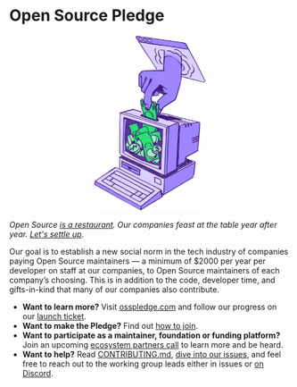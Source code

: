 <!--
© 2024 Chad Whitacre <chadwhitacre@sentry.io>
© 2024 Vlad-Stefan Harbuz <vlad@vladh.net>
SPDX-License-Identifier: CC-BY-SA-4.0
-->

# Open Source Pledge

<p align="center">
  <a href="https://osspledge.com">
    <img src="public/images/piggybank.webp" alt="A hand puts bills into a computer monitor" width="200px">
  </a>
</p>

_Open Source [is a restaurant][restaurant]. Our companies feast at the table year
after year. [Let's settle up][osp]._

Our goal is to establish a new social norm in the tech industry of companies paying Open Source maintainers — a minimum
of $2000 per year per developer on staff at our companies, to Open Source maintainers of each company’s choosing. This
is in addition to the code, developer time, and gifts-in-kind that many of our companies also contribute.

* **Want to learn more?** Visit [osspledge.com](https://osspledge.com) and follow our progress on our [launch
  ticket][launch-ticket].
* **Want to make the Pledge?** Find out [how to join][join].
* **Want to participate as a maintainer, foundation or funding platform?** Join an upcoming [ecosystem partners
  call][ecosystem-call] to learn more and be heard.
* **Want to help?** Read [CONTRIBUTING.md](CONTRIBUTING.md), [dive into our issues][issues], and feel free to reach out
  to the working group leads either in issues or [on Discord][discord].

[contributors]: (https://github.com/opensourcepledge/osspledge.com/graphs/contributors).
[discord]: https://discord.gg/svH5XzDsBd
[ecosystem-call]: https://cal.com/osspledge/ecosystem-call
[issues]: https://github.com/opensourcepledge/osspledge.com/issues
[join]: https://osspledge.com/join/
[launch-ticket]: https://github.com/opensourcepledge/osspledge.com/issues/4
[osp]: https://osspledge.com/
[restaurant]: https://openpath.chadwhitacre.com/2024/open-source-is-a-restaurant/
[sentry]: https://sentry.io/welcome/
